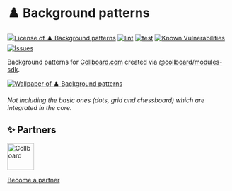 # ♟️ Background patterns

<!--Badges-->
<!--⚠️WARNING: This section was generated by https://github.com/hejny/batch-project-editor/blob/main/src/workflows/800-badges/badges.ts so every manual change will be overwritten.-->


[![License of ♟️ Background patterns](https://img.shields.io/github/license/collboard/background-patterns.svg?style=flat)](https://github.com/collboard/background-patterns/blob/main/LICENSE)
[![lint](https://github.com/collboard/background-patterns/actions/workflows/lint.yml/badge.svg)](https://github.com/collboard/background-patterns/actions/workflows/lint.yml)
[![test](https://github.com/collboard/background-patterns/actions/workflows/test.yml/badge.svg)](https://github.com/collboard/background-patterns/actions/workflows/test.yml)
[![Known Vulnerabilities](https://snyk.io/test/github/collboard/background-patterns/badge.svg)](https://snyk.io/test/github/collboard/background-patterns)
[![Issues](https://img.shields.io/github/issues/collboard/background-patterns.svg?style=flat)](https://github.com/collboard/background-patterns/issues)
<!--[![Socket](https://socket.dev/api/badge/npm/package/@collboard/background-patterns)](https://socket.dev/npm/package/@collboard/background-patterns)-->

<!--/Badges-->

Background patterns for [Collboard.com](https://collboard.com/) created via [@collboard/modules-sdk](https://www.npmjs.com/package/@collboard/modules-sdk).



<!--Wallpaper-->
<!--⚠️WARNING: This section was generated by https://github.com/hejny/batch-project-editor/blob/main/src//workflows/315-ai-generated-wallpaper/4-aiGeneratedWallpaperUseInReadme.ts so every manual change will be overwritten.-->
[![Wallpaper of ♟️ Background patterns](assets/ai/wallpaper/gallery/eca910de-959c-4b73-a028-74a8c4fe77c5-0_0.png)](https://www.midjourney.com/app/jobs/eca910de-959c-4b73-a028-74a8c4fe77c5)
<!--/Wallpaper-->

_Not including the basic ones (dots, grid and chessboard) which are integrated in the core._



<!--Partners-->
<!--⚠️WARNING: This section was generated by https://github.com/hejny/batch-project-editor/blob/main/src/workflows/820-partners/partners.ts so every manual change will be overwritten.-->

## ✨ Partners


<a href="https://collboard.com/" title="Collboard"><img src="https://collboard.fra1.cdn.digitaloceanspaces.com/assets/18.12.1/logo-small.png" alt="Collboard" height="60"></a>


[Become a partner](https://www.pavolhejny.com/contact/)

<!--/Partners-->